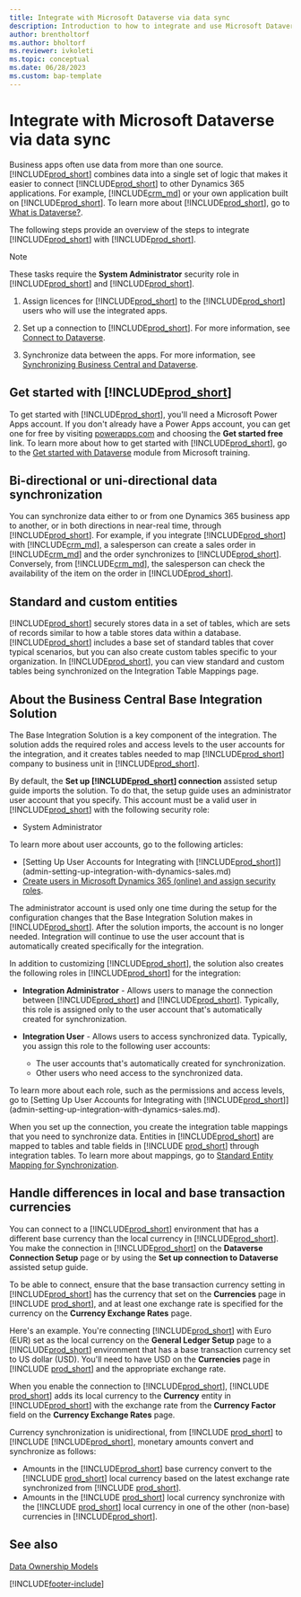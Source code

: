 ```yaml
---
title: Integrate with Microsoft Dataverse via data sync
description: Introduction to how to integrate and use Microsoft Dataverse and its components to connect to other Dynamics 365 applications.
author: brentholtorf
ms.author: bholtorf
ms.reviewer: ivkoleti
ms.topic: conceptual
ms.date: 06/28/2023
ms.custom: bap-template
---
```


# <a name="integrate-with-microsoft-dataverse-via-data-sync"></a>Integrate with Microsoft Dataverse via data sync

Business apps often use data from more than one source. [!INCLUDE[prod_short](includes/cds_long_md.md)] combines data into a single set of logic that makes it easier to connect [!INCLUDE[prod_short](includes/prod_short.md)] to other Dynamics 365 applications. For example, [!INCLUDE[crm_md](includes/crm_md.md)] or your own application built on [!INCLUDE[prod_short](includes/cds_long_md.md)]. To learn more about [!INCLUDE[prod_short](includes/cds_long_md.md)], go to [What is Dataverse?](/powerapps/maker/common-data-service/data-platform-intro).

The following steps provide an overview of the steps to integrate [!INCLUDE[prod_short](includes/cds_long_md.md)] with [!INCLUDE[prod_short](includes/prod_short.md)].

> [!Note]  
> These tasks require the **System Administrator** security role in [!INCLUDE[prod_short](includes/cds_long_md.md)] and [!INCLUDE[prod_short](includes/prod_short.md)].  

1. Assign licences for [!INCLUDE[prod_short](includes/cds_long_md.md)] to the [!INCLUDE[prod_short](includes/prod_short.md)] users who will use the integrated apps.

2. Set up a connection to [!INCLUDE[prod_short](includes/cds_long_md.md)]. For more information, see [Connect to Dataverse](admin-how-to-set-up-a-dynamics-crm-connection.md).  

3. Synchronize data between the apps. For more information, see [Synchronizing Business Central and Dataverse](admin-synchronizing-business-central-and-sales.md). 

## <a name="get-started-with-"></a>Get started with [!INCLUDE[prod_short](includes/cds_long_md.md)]

To get started with [!INCLUDE[prod_short](includes/cds_long_md.md)], you'll need a Microsoft Power Apps account. If you don't already have a Power Apps account, you can get one for free by visiting [powerapps.com](https://make.powerapps.com/?utm_source=padocs&utm_medium=linkinadoc&utm_campaign=referralsfromdoc) and choosing the **Get started free** link. To learn more about how to get started with [!INCLUDE[prod_short](includes/cds_long_md.md)], go to the [Get started with Dataverse](/training/modules/get-started-with-powerapps-common-data-service/) module from Microsoft training.

## <a name="bi-directional-or-uni-directional-data-synchronization"></a>Bi-directional or uni-directional data synchronization

You can synchronize data either to or from one Dynamics 365 business app to another, or in both directions in near-real time, through [!INCLUDE[prod_short](includes/cds_long_md.md)]. For example, if you integrate [!INCLUDE[prod_short](includes/prod_short.md)] with [!INCLUDE[crm_md](includes/crm_md.md)], a salesperson can create a sales order in [!INCLUDE[crm_md](includes/crm_md.md)] and the order synchronizes to [!INCLUDE[prod_short](includes/prod_short.md)]. Conversely, from [!INCLUDE[crm_md](includes/crm_md.md)], the salesperson can check the availability of the item on the order in [!INCLUDE[prod_short](includes/prod_short.md)]. 

## <a name="standard-and-custom-entities"></a>Standard and custom entities

[!INCLUDE[prod_short](includes/cds_long_md.md)] securely stores data in a set of tables, which are sets of records similar to how a table stores data within a database. [!INCLUDE[prod_short](includes/cds_long_md.md)] includes a base set of standard tables that cover typical scenarios, but you can also create custom tables specific to your organization. In [!INCLUDE[prod_short](includes/prod_short.md)], you can view standard and custom tables being synchronized on the Integration Table Mappings page.

## <a name="about-the-business-central-base-integration-solution"></a>About the Business Central Base Integration Solution

The Base Integration Solution is a key component of the integration. The solution adds the required roles and access levels to the user accounts for the integration, and it creates tables needed to map [!INCLUDE[prod_short](includes/prod_short.md)] company to business unit in [!INCLUDE[prod_short](includes/cds_long_md.md)]. 

By default, the **Set up [!INCLUDE[prod_short](includes/cds_long_md.md)] connection** assisted setup guide imports the solution. To do that, the setup guide uses an administrator user account that you specify. This account must be a valid user in [!INCLUDE[prod_short](includes/cds_long_md.md)] with the following security role:

* System Administrator  

To learn more about user accounts, go to the following articles:

* [Setting Up User Accounts for Integrating with [!INCLUDE[prod_short](includes/cds_long_md.md)]](admin-setting-up-integration-with-dynamics-sales.md) 
* [Create users in Microsoft Dynamics 365 (online) and assign security roles](/dynamics365/customer-engagement/admin/create-users-assign-online-security-roles). 

The administrator account is used only one time during the setup for the configuration changes that the Base Integration Solution makes in [!INCLUDE[prod_short](includes/cds_long_md.md)]. After the solution imports, the account is no longer needed. Integration will continue to use the user account that is automatically created specifically for the integration.

In addition to customizing [!INCLUDE[prod_short](includes/cds_long_md.md)], the solution also creates the following roles in [!INCLUDE[prod_short](includes/cds_long_md.md)] for the integration:

* **Integration Administrator** - Allows users to manage the connection between [!INCLUDE[prod_short](includes/prod_short.md)] and [!INCLUDE[prod_short](includes/cds_long_md.md)]. Typically, this role is assigned only to the user account that's automatically created for synchronization.  
* **Integration User** - Allows users to access synchronized data. Typically, you assign this role to the following user accounts:

  * The user accounts that's automatically created for synchronization.
  * Other users who need access to the synchronized data.

To learn more about each role, such as the permissions and access levels, go to [Setting Up User Accounts for Integrating with [!INCLUDE[prod_short](includes/cds_long_md.md)]](admin-setting-up-integration-with-dynamics-sales.md).

When you set up the connection, you create the integration table mappings that you need to synchronize data. Entities in [!INCLUDE[prod_short](includes/cds_long_md.md)] are mapped to tables and table fields in [!INCLUDE [prod_short](includes/prod_short.md)] through integration tables. To learn more about mappings, go to [Standard Entity Mapping for Synchronization](admin-synchronizing-business-central-and-sales.md#standard-table-mapping-for-synchronization).

## <a name="handle-differences-in-local-and-base-transaction-currencies"></a>Handle differences in local and base transaction currencies

You can connect to a [!INCLUDE[prod_short](includes/cds_long_md.md)] environment that has a different base currency than the local currency in [!INCLUDE[prod_short](includes/prod_short.md)]. You make the connection in [!INCLUDE[prod_short](includes/prod_short.md)] on the **Dataverse Connection Setup** page or by using the **Set up connection to Dataverse** assisted setup guide.

To be able to connect, ensure that the base transaction currency setting in [!INCLUDE[prod_short](includes/cds_long_md.md)] has the currency that set on the **Currencies** page in [!INCLUDE [prod_short](includes/prod_short.md)], and at least one exchange rate is specified for the currency on the **Currency Exchange Rates** page.

Here's an example. You're connecting [!INCLUDE[prod_short](includes/cds_long_md.md)] with Euro (EUR) set as the local currency on the **General Ledger Setup** page to a [!INCLUDE[prod_short](includes/cds_long_md.md)] environment that has a base transaction currency set to US dollar (USD). You'll need to have USD on the **Currencies** page in [!INCLUDE [prod_short](includes/prod_short.md)] and the appropriate exchange rate. 

When you enable the connection to [!INCLUDE[prod_short](includes/cds_long_md.md)], [!INCLUDE [prod_short](includes/prod_short.md)] adds its local currency to the **Currency** entity in [!INCLUDE[prod_short](includes/cds_long_md.md)] with the exchange rate from the **Currency Factor** field on the **Currency Exchange Rates** page.

Currency synchronization is unidirectional, from [!INCLUDE [prod_short](includes/prod_short.md)] to [!INCLUDE [!INCLUDE[prod_short](includes/cds_long_md.md)], monetary amounts convert and synchronize as follows:

* Amounts in the [!INCLUDE[prod_short](includes/cds_long_md.md)] base currency convert to the [!INCLUDE [prod_short](includes/prod_short.md)] local currency based on the latest exchange rate synchronized from [!INCLUDE [prod_short](includes/prod_short.md)].
* Amounts in the [!INCLUDE [prod_short](includes/prod_short.md)] local currency synchronize with the [!INCLUDE [prod_short](includes/prod_short.md)] local currency in one of the other (non-base) currencies in [!INCLUDE[prod_short](includes/cds_long_md.md)].

## <a name="see-also"></a>See also

[Data Ownership Models](admin-cds-company-concept.md)  
<!--needs to be removed as this is moved to dev-itpro docs[Walkthrough: Customizing an Integration with Dataverse](\dynamics365\business-central\dev-itpro\administration\administration-custom-cds-integration) -->


[!INCLUDE[footer-include](includes/footer-banner.md)]
